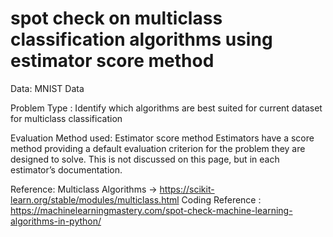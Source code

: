 # spot check on multiclass classification algorithms using estimator score method 

Data:  MNIST Data


Problem Type : Identify which algorithms are best suited for current dataset for multiclass classification

    
Evaluation Method used: Estimator score method
Estimators have a score method providing a default evaluation criterion for the problem they are designed to solve. This is not discussed on this page, but in each estimator’s documentation.


Reference:
Multiclass Algorithms -> https://scikit-learn.org/stable/modules/multiclass.html
Coding Reference : https://machinelearningmastery.com/spot-check-machine-learning-algorithms-in-python/
